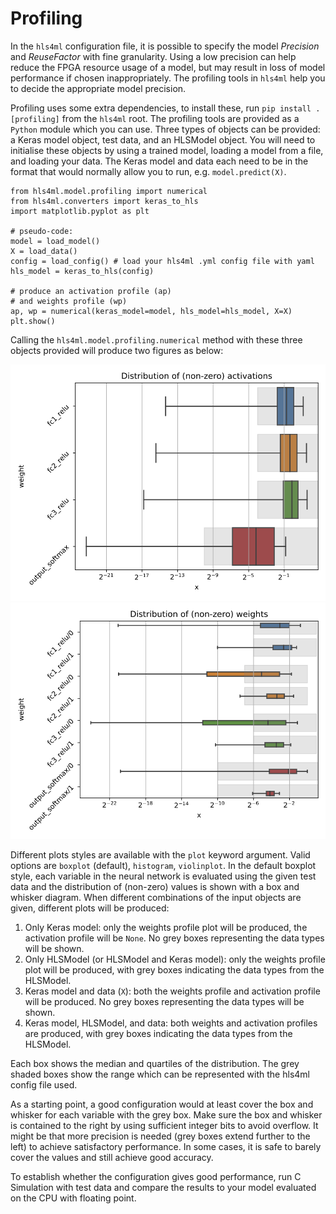 # Profiling

In the `hls4ml` configuration file, it is possible to specify the model *Precision* and *ReuseFactor* with fine granularity.
Using a low precision can help reduce the FPGA resource usage of a model, but may result in loss of model performance if chosen inappropriately.
The profiling tools in `hls4ml` help you to decide the appropriate model precision.

Profiling uses some extra dependencies, to install these, run `pip install .[profiling]` from the `hls4ml` root.
The profiling tools are provided as a `Python` module which you can use.
Three types of objects can be provided: a Keras model object, test data, and an HLSModel object.
You will need to initialise these objects by using a trained model, loading a model from a file, and loading your data.
The Keras model and data each need to be in the format that would normally allow you to run, e.g. `model.predict(X)`.

```
from hls4ml.model.profiling import numerical
from hls4ml.converters import keras_to_hls
import matplotlib.pyplot as plt

# pseudo-code:
model = load_model()
X = load_data()
config = load_config() # load your hls4ml .yml config file with yaml
hls_model = keras_to_hls(config)

# produce an activation profile (ap)
# and weights profile (wp)
ap, wp = numerical(keras_model=model, hls_model=hls_model, X=X)
plt.show()
```

Calling the `hls4ml.model.profiling.numerical` method with these three objects provided will produce two figures as below:

![Profiling Plot](/img/activations.png)
![Profiling Plot](/img/weights.png)

Different plots styles are available with the `plot` keyword argument. Valid options are `boxplot` (default), `histogram`, `violinplot`.
In the default boxplot style, each variable in the neural network is evaluated using the given test data and the distribution of (non-zero) values is shown with a box and whisker diagram.
When different combinations of the input objects are given, different plots will be produced:
1) Only Keras model: only the weights profile plot will be produced, the activation profile will be `None`. No grey boxes representing the data types will be shown.
2) Only HLSModel (or HLSModel and Keras model): only the weights profile plot will be produced, with grey boxes indicating the data types from the HLSModel. 
3) Keras model and data (`X`): both the weights profile and activation profile will be produced. No grey boxes representing the data types will be shown.
4) Keras model, HLSModel, and data: both weights and activation profiles are produced, with grey boxes indicating the data types from the HLSModel.

Each box shows the median and quartiles of the distribution.
The grey shaded boxes show the range which can be represented with the hls4ml config file used.

As a starting point, a good configuration would at least cover the box and whisker for each variable with the grey box.
Make sure the box and whisker is contained to the right by using sufficient integer bits to avoid overflow.
It might be that more precision is needed (grey boxes extend further to the left) to achieve satisfactory performance.
In some cases, it is safe to barely cover the values and still achieve good accuracy.

To establish whether the configuration gives good performance, run C Simulation with test data and compare the results to your model evaluated on the CPU with floating point.


